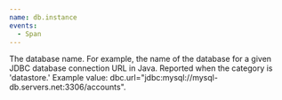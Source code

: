 ```yaml
---
name: db.instance
events:
  - Span
---
```


The database name. For example, the name of the database for a given JDBC database connection URL in Java. Reported when the category is 'datastore.' Example value: dbc.url="jdbc:mysql://mysql-db.servers.net:3306/accounts".